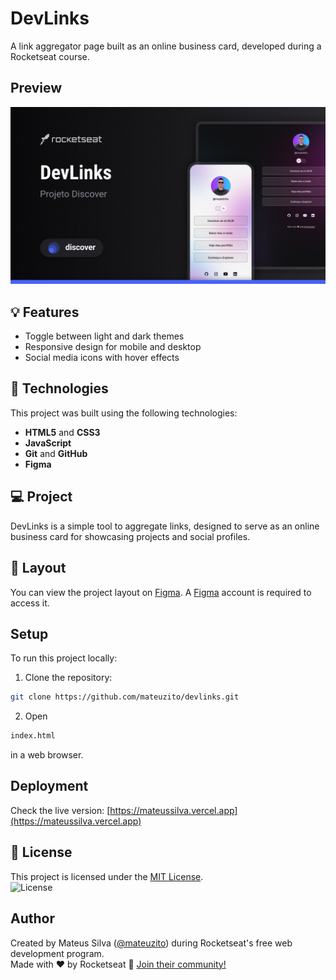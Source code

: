 # DevLinks

A link aggregator page built as an online business card, developed during a Rocketseat course.

## **Preview**

![Project Preview](./assets/images/preview.jpg)

## 💡 **Features**

- Toggle between light and dark themes
- Responsive design for mobile and desktop
- Social media icons with hover effects

## 🚀 **Technologies**

This project was built using the following technologies:

- **HTML5** and **CSS3**
- **JavaScript**
- **Git** and **GitHub**
- **Figma**

## 💻 **Project**

DevLinks is a simple tool to aggregate links, designed to serve as an online business card for showcasing projects and social profiles.

## 📱 **Layout**

You can view the project layout on [Figma](<https://www.figma.com/file/gRzxAc5PXhPJgVkN0Xki65/DevLinks-%E2%80%A2-Projeto-Discover-(Community)?type=design&node-id=0%3A1&mode=design&t=eOxjCko2SVR6fxoQ-1>). A [Figma](https://figma.com) account is required to access it.

## **Setup**

To run this project locally:

1. Clone the repository:

```bash
git clone https://github.com/mateuzito/devlinks.git
```

2. Open

```bash
index.html
```

in a web browser.

## **Deployment**

Check the live version: [https://mateussilva.vercel.app](https://mateussilva.vercel.app)

## :memo: **License**

This project is licensed under the [MIT License](https://opensource.org/licenses/MIT).  
![License](https://img.shields.io/static/v1?label=license&message=MIT&color=49AA26&labelColor=000000)

## **Author**

Created by Mateus Silva ([@mateuzito](https://github.com/mateuzito)) during Rocketseat's free web development program.  
Made with ♥ by Rocketseat :wave: [Join their community!](https://discord.gg/rocketseat)
